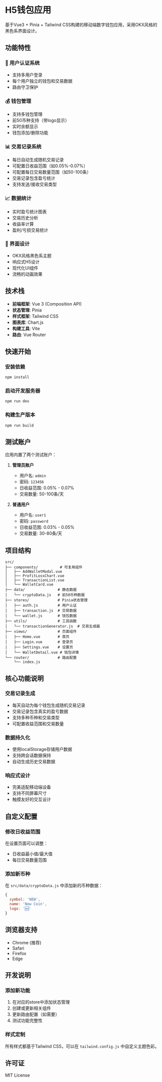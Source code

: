 # H5钱包应用

基于Vue3 + Pinia + Tailwind CSS构建的移动端数字钱包应用，采用OKX风格的黑色系界面设计。

## 功能特性

### 🔐 用户认证系统
- 支持多用户登录
- 每个用户独立的钱包和交易数据
- 路由守卫保护

### 💰 钱包管理
- 支持多钱包管理
- 前50币种支持（带logo显示）
- 实时余额显示
- 钱包添加/删除功能

### 📊 交易记录系统
- 每日自动生成随机交易记录
- 可配置日收益范围（如0.05%-0.07%）
- 可配置每日交易数量范围（如50-100条）
- 交易记录包含盈亏统计
- 支持发送/接收交易类型

### 📈 数据统计
- 实时盈亏统计图表
- 交易历史分析
- 收益率计算
- 盈利/亏损交易统计

### 🎨 界面设计
- OKX风格黑色系主题
- 响应式H5设计
- 现代化UI组件
- 流畅的动画效果

## 技术栈

- **前端框架**: Vue 3 (Composition API)
- **状态管理**: Pinia
- **样式框架**: Tailwind CSS
- **图表库**: Chart.js
- **构建工具**: Vite
- **路由**: Vue Router

## 快速开始

### 安装依赖
```bash
npm install
```

### 启动开发服务器
```bash
npm run dev
```

### 构建生产版本
```bash
npm run build
```

## 测试账户

应用内置了两个测试账户：

1. **管理员账户**
   - 用户名: `admin`
   - 密码: `123456`
   - 日收益范围: 0.05% - 0.07%
   - 交易数量: 50-100条/天

2. **普通用户**
   - 用户名: `user1`
   - 密码: `password`
   - 日收益范围: 0.03% - 0.05%
   - 交易数量: 30-80条/天

## 项目结构

```
src/
├── components/          # 可复用组件
│   ├── AddWalletModal.vue
│   ├── ProfitLossChart.vue
│   ├── TransactionList.vue
│   └── WalletCard.vue
├── data/               # 静态数据
│   └── cryptoData.js   # 前50币种数据
├── stores/             # Pinia状态管理
│   ├── auth.js         # 用户认证
│   ├── transaction.js  # 交易数据
│   └── wallet.js       # 钱包数据
├── utils/              # 工具函数
│   └── transactionGenerator.js  # 交易生成器
├── views/              # 页面组件
│   ├── Home.vue        # 首页
│   ├── Login.vue       # 登录页
│   ├── Settings.vue    # 设置页
│   └── WalletDetail.vue # 钱包详情
└── router/             # 路由配置
    └── index.js
```

## 核心功能说明

### 交易记录生成
- 每天自动为每个钱包生成随机交易记录
- 交易记录包含真实的盈亏数据
- 支持多种币种和交易类型
- 可配置收益范围和交易数量

### 数据持久化
- 使用localStorage存储用户数据
- 支持跨会话数据保持
- 自动生成历史交易数据

### 响应式设计
- 完美适配移动端设备
- 支持不同屏幕尺寸
- 触摸友好的交互设计

## 自定义配置

### 修改日收益范围
在设置页面可以调整：
- 日收益最小值/最大值
- 每日交易数量范围

### 添加新币种
在 `src/data/cryptoData.js` 中添加新的币种数据：
```javascript
{
  symbol: 'NEW',
  name: 'New Coin',
  logo: '🆕'
}
```

## 浏览器支持

- Chrome (推荐)
- Safari
- Firefox
- Edge

## 开发说明

### 添加新功能
1. 在对应的store中添加状态管理
2. 创建或更新相关组件
3. 更新路由配置（如需要）
4. 测试功能完整性

### 样式定制
所有样式都基于Tailwind CSS，可以在 `tailwind.config.js` 中自定义主题色彩。

## 许可证

MIT License

